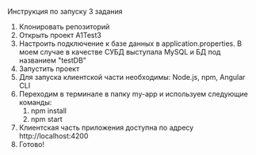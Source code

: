 Инструкция по запуску 3 задания

1. Клонировать репозиторий
2. Открыть проект A1Test3
3. Настроить подключение к базе данных в application.properties. В моем случае в качестве СУБД выступала MySQL и БД под названием "testDB"
4. Запустить проект 
5. Для запуска клиентской части необходимы: Node.js, npm, Angular CLI
6. Переходим в терминале в папку my-app и используем следующие команды:
    1) npm install
    2) npm start
7. Клиентская часть приложения доступна по адресу http://localhost:4200
8. Готово!

